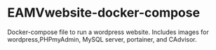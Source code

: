 # EAMVwebsite-docker-compose
Docker-compose file to run a wordpress website. Includes images for wordpress,PHPmyAdmin, MySQL server, portainer, and CAdvisor.

